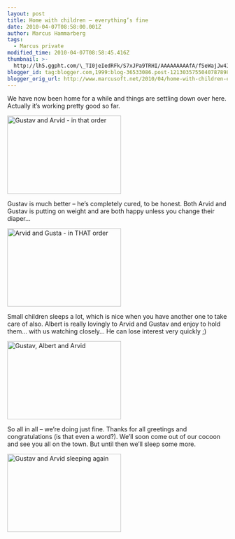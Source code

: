 ```yaml
---
layout: post
title: Home with children – everything’s fine
date: 2010-04-07T08:58:00.001Z
author: Marcus Hammarberg
tags:
  - Marcus private
modified_time: 2010-04-07T08:58:45.416Z
thumbnail: >-
  http://lh5.ggpht.com/\_TI0jeIedRFk/S7xJPa9TRHI/AAAAAAAAAfA/fSeWajJw4IE/s72-c/DSC_2212_thumb%5B1%5D.jpg?imgmax=800
blogger_id: tag:blogger.com,1999:blog-36533086.post-1213035755040787898
blogger_orig_url: http://www.marcusoft.net/2010/04/home-with-children-everythings-fine.html
---
```



We have now been home for a while and things are settling down over
here. Actually it’s working pretty good so far.

[<img
src="http://lh5.ggpht.com/_TI0jeIedRFk/S7xJPa9TRHI/AAAAAAAAAfA/fSeWajJw4IE/DSC_2212_thumb%5B1%5D.jpg?imgmax=800"
title="Gustav and Arvid - in that order"
style="border-right-width: 0px; display: inline; border-top-width: 0px; border-bottom-width: 0px; border-left-width: 0px"
data-border="0" width="260" height="179"
alt="Gustav and Arvid - in that order" />](http://lh3.ggpht.com/_TI0jeIedRFk/S7xJOwzDekI/AAAAAAAAAe8/m6PbMC4-m7U/s1600-h/DSC_2212%5B3%5D.jpg)

Gustav is much better – he’s completely cured, to be honest. Both Arvid
and Gustav is putting on weight and are both happy unless you change
their diaper…

[<img
src="http://lh6.ggpht.com/_TI0jeIedRFk/S7xJPyDmCmI/AAAAAAAAAfI/KXVXKI8bpxs/DSC_2190_thumb%5B1%5D.jpg?imgmax=800"
title="Arvid and Gusta - in THAT order"
style="border-right-width: 0px; display: inline; border-top-width: 0px; border-bottom-width: 0px; border-left-width: 0px"
data-border="0" width="260" height="179"
alt="Arvid and Gusta - in THAT order" />](http://lh5.ggpht.com/_TI0jeIedRFk/S7xJPkyO1XI/AAAAAAAAAfE/pgT9RzlUN-g/s1600-h/DSC_2190%5B3%5D.jpg)

Small children sleeps a lot, which is nice when you have another one to
take care of also. Albert is really lovingly to Arvid and Gustav and
enjoy to hold them… with us watching closely… He can lose interest very
quickly ;)

[<img
src="http://lh6.ggpht.com/_TI0jeIedRFk/S7xJQiPXUfI/AAAAAAAAAfQ/-PxwELelAVE/DSC_2194_thumb%5B1%5D.jpg?imgmax=800"
title="Gustav, Albert and Arvid"
style="border-right-width: 0px; display: inline; border-top-width: 0px; border-bottom-width: 0px; border-left-width: 0px"
data-border="0" width="260" height="179"
alt="Gustav, Albert and Arvid" />](http://lh4.ggpht.com/_TI0jeIedRFk/S7xJQT9iByI/AAAAAAAAAfM/fs3n0_TjQ4k/s1600-h/DSC_2194%5B3%5D.jpg)

So all in all – we’re doing just fine. Thanks for all greetings and
congratulations (is that even a word?). We’ll soon come out of our
cocoon and see you all on the town. But until then we’ll sleep some
more.

[<img
src="http://lh3.ggpht.com/_TI0jeIedRFk/S7xJREgKmRI/AAAAAAAAAfY/5ZQcS1O0MXA/DSC_2215_thumb%5B1%5D.jpg?imgmax=800"
title="Gustav and Arvid sleeping again"
style="border-right-width: 0px; display: inline; border-top-width: 0px; border-bottom-width: 0px; border-left-width: 0px"
data-border="0" width="260" height="179"
alt="Gustav and Arvid sleeping again" />](http://lh3.ggpht.com/_TI0jeIedRFk/S7xJQ76LbNI/AAAAAAAAAfU/0y3oPjUc9g8/s1600-h/DSC_2215%5B3%5D.jpg)
